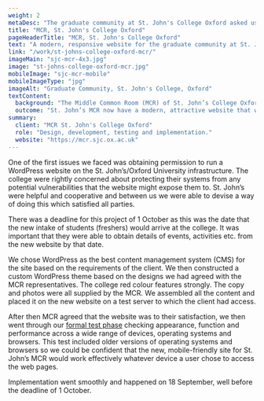 ```yaml
---
weight: 2
metaDesc: "The graduate community at St. John's College Oxford asked us to design and build a replacement for their old website that did not work on mobile devices."
title: "MCR, St. John's College Oxford"
pageHeaderTitle: "MCR, St. John's College Oxford"
text: "A modern, responsive website for the graduate community at St. John's College Oxford. The site was designed and built to a fairly tight timescale to be live before the start of the academic year. There are frequent changes to the site which we manage on behalf of the client."
link: "/work/st-johns-college-oxford-mcr/"
imageMain: "sjc-mcr-4x3.jpg"
image: "st-johns-college-oxford-mcr.jpg"
mobileImage: "sjc-mcr-mobile"
mobileImageType: "jpg"
imageAlt: "Graduate Community, St. John's College, Oxford"
textContent:
  background: "The Middle Common Room (MCR) of St. John’s College Oxford, is the community of graduate students that study there. We were contacted by their Vice President to design and build a new website to replace the very old website that did not work on mobile devices."
  outcome: "St. John’s MCR now have a modern, attractive website that works on devices of all types. It is easy to update and will serve the client for many years, enhancing the reputation of the graduate community at one of Oxford’s most prestigious colleges."
summary:
  client: "MCR St. John's College Oxford"
  role: "Design, development, testing and implementation."
  website: "https://mcr.sjc.ox.ac.uk"
---
```


One of the first issues we faced was obtaining permission to run a WordPress website on the St. John’s/Oxford University infrastructure. The college were rightly concerned about protecting their systems from any potential vulnerabilities that the website might expose them to. St. John’s were helpful and cooperative and between us we were able to devise a way of doing this which satisfied all parties.

There was a deadline for this project of 1 October as this was the date that the new intake of students (freshers) would arrive at the college. It was important that they were able to obtain details of events, activities etc. from the new website by that date.

We chose WordPress as the best content management system (CMS) for the site based on the requirements of the client. We then constructed a custom WordPress theme based on the designs we had agreed with the MCR representatives. The college red colour features strongly. The copy and photos were all supplied by the MCR. We assembled all the content and placed it on the new website on a test server to which the client had access.

After then MCR agreed that the website was to their satisfaction, we then went through our [formal test phase](/services/website-creation/web-development-website-testing/) checking appearance, function and performance across a wide range of devices, operating systems and browsers. This test included older versions of operating systems and browsers so we could be confident that the new, mobile-friendly site for St. John’s MCR would work effectively whatever device a user chose to access the web pages.

Implementation went smoothly and happened on 18 September, well before the deadline of 1 October.
